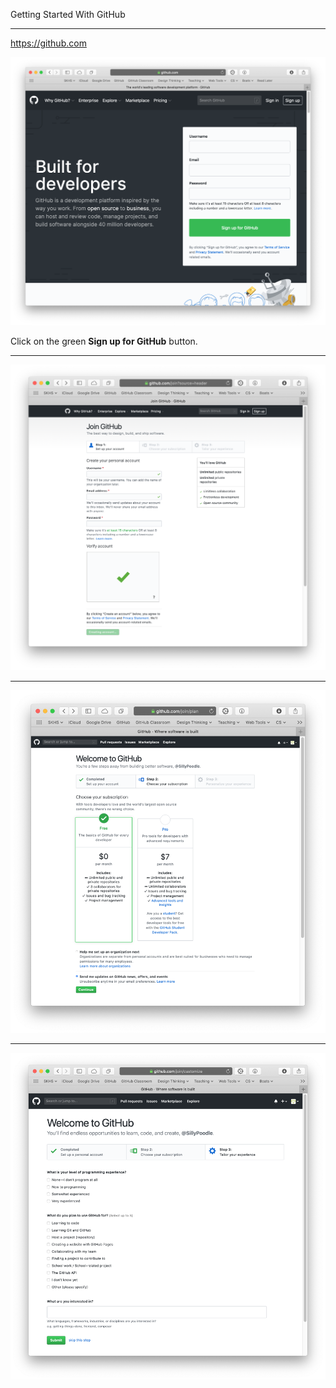 Getting Started With GitHub

---

https://github.com

![](docs/assets/images/create-github-account-0.png)

Click on the green **Sign up for GitHub** button.

---

![](docs/assets/images/create-github-account-1.png)

---

![](docs/assets/images/create-github-account-2.png)

---

![](docs/assets/images/create-github-account-3.png)
